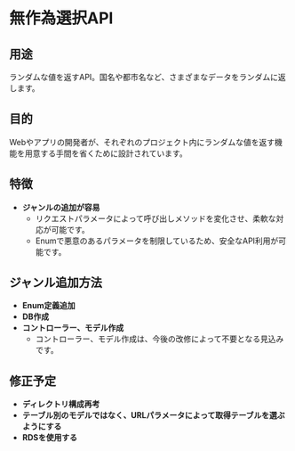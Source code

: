 # 無作為選択API

## 用途
ランダムな値を返すAPI。国名や都市名など、さまざまなデータをランダムに返します。

## 目的
Webやアプリの開発者が、それぞれのプロジェクト内にランダムな値を返す機能を用意する手間を省くために設計されています。

## 特徴
- **ジャンルの追加が容易**
  - リクエストパラメータによって呼び出しメソッドを変化させ、柔軟な対応が可能です。
  - Enumで悪意のあるパラメータを制限しているため、安全なAPI利用が可能です。

## ジャンル追加方法
- **Enum定義追加**
- **DB作成**
- **コントローラー、モデル作成**
  - コントローラー、モデル作成は、今後の改修によって不要となる見込みです。

## 修正予定
- **ディレクトリ構成再考**
- **テーブル別のモデルではなく、URLパラメータによって取得テーブルを選ぶようにする**
- **RDSを使用する**
